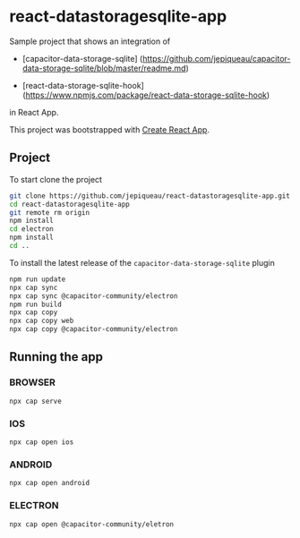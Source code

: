 # react-datastoragesqlite-app
Sample project that shows an integration of
 - [capacitor-data-storage-sqlite] (https://github.com/jepiqueau/capacitor-data-storage-sqlite/blob/master/readme.md)

 - [react-data-storage-sqlite-hook] (https://www.npmjs.com/package/react-data-storage-sqlite-hook)

in React App.



This project was bootstrapped with [Create React App](https://github.com/facebook/create-react-app).

## Project

To start clone the project
```bash
git clone https://github.com/jepiqueau/react-datastoragesqlite-app.git 
cd react-datastoragesqlite-app
git remote rm origin
npm install
cd electron
npm install
cd ..
```


To install the latest release of the ```capacitor-data-storage-sqlite``` plugin

```bash
npm run update
npx cap sync
npx cap sync @capacitor-community/electron
npm run build
npx cap copy
npx cap copy web
npx cap copy @capacitor-community/electron
```

## Running the app

### BROWSER

```
npx cap serve
```

### IOS

```
npx cap open ios
```

### ANDROID

```
npx cap open android
```

### ELECTRON

```
npx cap open @capacitor-community/eletron
```
